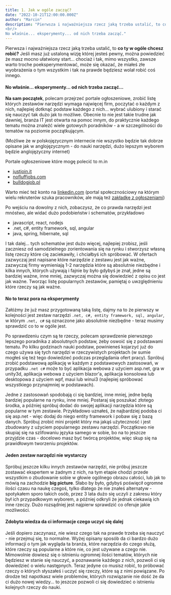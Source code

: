 ```yaml
---
title: 1. Jak w ogóle zacząć?
date: "2022-10-21T12:00:00.000Z"
author: "Marcin"
description: "Pierwsza i najważniejsza rzecz jaką trzeba ustalić, to co ty w ogóle chcesz robić? Jeśli masz już ustaloną wizję której jesteś pewny, można powiedzieć że masz mocno ułatwiony start... chociaż i tak, mimo wszystko, zawsze warto troche poeksperymentować, może się okazać, że miałeś złe wyobrażenia o tym wszystkim i tak na prawde będziesz wolał robić coś innego.
<br/>
No właśnie... eksperymenty... od nich trzeba zacząć."
---
```


Pierwsza i najważniejsza rzecz jaką trzeba ustalić, to **co ty w ogóle chcesz robić?** Jeśli masz już ustaloną wizję której jesteś pewny, można powiedzieć że masz mocno ułatwiony start... chociaż i tak, mimo wszystko, zawsze warto troche poeksperymentować, może się okazać, że miałeś złe wyobrażenia o tym wszystkim i tak na prawde będziesz wolał robić coś innego.

#### No właśnie... eksperymenty... od nich trzeba zacząć...

**Na sam początek**, polecam przejrzeć portale ogłoszeniowe, zrobić listę których zestawów narzędzi wymaga najwięcej firm, poczytać o każdym z nich, najlepiej dotknąć podstaw każdego z nich... wybrać ulubiony i starać się nauczyć tak dużo jak to możliwe. Obecnie to nie jest takie trudne jak dawniej, branża IT jest otwarta na pomoc innym, do praktycznie każdego tematu można znaleźć wiele gotowych poradników - a w szczególności do tematów na poziomie początkującym.

(Możliwe że w polskojęzycznym internecie nie wszystko będzie tak dobrze opisane jak w anglojęzycznym - do nauki narzędzi, dużo lepszym wyborem będzie anglojęzyczny internet)

Portale ogłoszeniowe które mogę polecić to m.in

- <a target="_blank" rel="noreferrer" href="https://justjoin.it/">justjoin.it</a>
- <a target="_blank" rel="noreferrer" href="https://nofluffjobs.com/">nofluffjobs.com</a>
- <a target="_blank" rel="noreferrer" href="https://bulldogjob.pl/">bulldogjob.pl</a>

Warto mieć też konto na <a target="_blank" rel="noreferrer" href="https://www.linkedin.com/">linkedin.com</a> (portal społecznościowy na którym wielu rekruterów szuka pracowników, ale mają też <a target="_blank" rel="noreferrer" href="https://www.linkedin.com/jobs/">zakładkę z ogłoszeniami</a>)

Po wejściu na dowolny z nich, zobaczysz, że co prawda narzędzi jest mnóstwo, ale widać dużo podobieństw i schematów, przykładowo

- javascript, react, nodejs
- .net, c#, entity framework, sql, angular
- java, spring, hibernate, sql

I tak dalej... tych schematów jest dużo więcej, najlepiej zrobisz, jeśli zaczniesz od samodzielnego zorientowania się na rynku i stworzysz własną listę rzeczy które cię zaciekawiły, i chciałbyś ich spróbować. W ofertach zazwyczaj jest napisane które narzędzie z zestawu jest jak ważne, zazwyczaj firmy wymieniają 1-2 narzędzia które są absolutnie niezbędne i kilka innych, których używają i fajnie by było gdybyś je znał, jedne są bardziej ważne, inne mniej, zazwyczaj można się dowiedzieć z opisu co jest jak ważne. Tworząc listę popularnych zestawów, pamiętaj o uwzględnieniu które rzeczy są jak ważne.

#### No to teraz pora na eksperymenty

Załóżmy że już masz przygotowaną taką listę, dajmy na to że pierwszy w kolejności jest zestaw narzędzi `.net, c#, entity framework, sql, angular`, w którym `.net, c#` są oznaczone jako absolutnie niezbędne - teraz musimy sprawdzić co to w ogóle jest.

Po sprawdzeniu czym są te rzeczy, polecam sprawdzenie pierwszego lepszego poradnika z absolutnych podstaw, żeby oswoić się z podstawami tematu. Po kilku godzinach nauki podstaw, powinieneś kojarzyć już do czego używa się tych narzędzi w rzeczywistych projektach (w sumie mogłeś się też tego dowiedzieć podczas przeglądania ofert pracy). Spróbuj zrobić podstawową aplikację w każdym z podstawowych zastosowań, w przypadku `.net c#` może to być aplikacja webowa z użyciem asp.net, gra w unity3d, aplikacja webowa z użyciem blazor'a, aplikacja konsolowa lub desktopowa z użyciem wpf, maui lub winui3 (najlepiej spróbować wszystkiego przynajmniej w podstawach).

Jedne z zastosowań spodobają ci się bardziej, inne mniej, jedne będą bardziej popularne na rynku, inne mniej. Postaraj się poszukać złotego środka, a później spróbuj dodać do swojej aplikacji narzędzia które są popularne w tym zestawie. Przykładowo uznałeś, że najbardziej podoba ci się asp.net - więc dodaj do niego entity framework i pobaw się z bazą danych. Spróbuj zrobić mini projekt który ma jakąś użyteczność i jest zbudowany z użyciem popularnego zestawu narzędzi. Początkowo nie skupiaj się na szlifowaniu języka samego w sobie, bo na to jeszcze przyjdzie czas - docelowo masz być twórcą projektów, więc skup się na prawidłowym tworzeniu projektów.

#### Jeden zestaw narzędzi nie wystarczy

Spróbuj jeszcze kilku innych zestawów narzędzi, nie próbuj jeszcze zostawać ekspertem w żadnym z nich, na tym etapie chodzi przede wszystkim o zbudowanie sobie w głowie ogólnego obrazu całości, lub jak to mówią na zachodzie **big picture**. Słabo by było, gdybyś poświęcił ogromne ilości czasu na naukę czegoś, tylko dlatego że nie znałeś alternatyw - spotykałem sporo takich osób, przez 3 lata dużo się uczyli z zakresu który był ich przypadkowym wyborem, a później odkryli że jednak ciekawią ich inne rzeczy. Dużo rozsądniej jest najpierw sprawdzić co oferuje jakie możliwości.

#### Zdobyta wiedza da ci informacje czego uczyć się dalej

Jeśli dopiero zaczynasz, nie wiesz czego tak na prawde trzeba się nauczyć - nie przejmuj się, to normalne. Wyżej opisany sposób da ci bardzo dużo informacji o tym jak wygląda ta branża, które narzędzia do czego służą, które rzeczy są popularne a które nie, co jest używane a czego nie. Mimowolnie dowiesz się o istnieniu ogromnej ilości tematów, których nie będziesz w stanie się nauczyć, a poznawanie każdego z nich, pozwoli ci się dowiedzieć o wielu następnych. Teraz jedyne co musisz robić, to próbować rzeczy o których słyszałeś i uczyć się rzeczy, które są z nimi powiązane. Po drodze też napotkasz wiele problemów, których rozwiązanie nie dość że da ci dużo nowej wiedzy... to jeszcze pozwoli ci się dowiedzieć o istnieniu kolejnych rzeczy do nauki.
